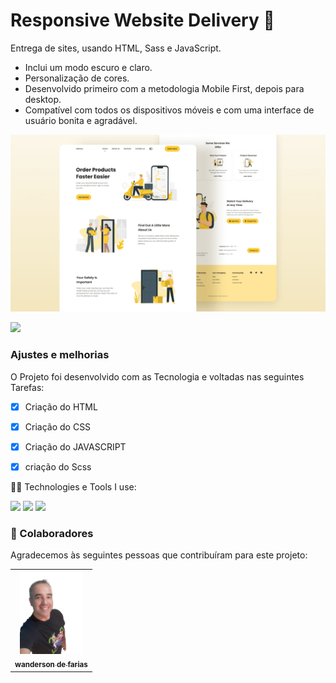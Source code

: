 # Responsive Website Delivery 🚚



Entrega de sites, usando HTML, Sass e JavaScript.
- Inclui um modo escuro e claro.
- Personalização de cores.
- Desenvolvido primeiro com a metodologia Mobile First, depois para desktop.
- Compatível com todos os dispositivos móveis e com uma interface de usuário bonita e agradável.

![Delivery website](/preview.png)


![](gif.jpg)

### Ajustes e melhorias

O Projeto foi desenvolvido com as Tecnologia e voltadas nas seguintes Tarefas:

- [x] Criação do HTML
- [x] Criação do CSS
- [x] Criação do JAVASCRIPT
- [x] criação do Scss


 🧑‍💻 Technologies e Tools I use:
 
 <div>
 <img src="https://img.shields.io/badge/HTML5-E34F26?style=for-the-badge&logo=html5&logoColor=white">
 
 <img src="https://img.shields.io/badge/CSS3-1572B6?style=for-the-badge&logo=css3&logoColor=white">

 <img src="https://img.shields.io/badge/JavaScript-F7DF1E?style=for-the-badge&logo=javascript&logoColor=black"> 

</div>


### 🚀 Colaboradores

Agradecemos às seguintes pessoas que contribuíram para este projeto:

<table>
  <tr>
     <td align="center">
      <a href="#">
        <img src="./foto.jpg/" width="100px" alt="#"/><br>
        <sub>
          <b>wanderson de farias</b>
        </sub>
        </sub>
      </a>
    </td>
   


